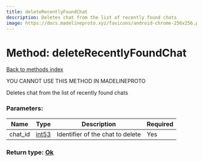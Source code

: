 ```yaml
---
title: deleteRecentlyFoundChat
description: Deletes chat from the list of recently found chats
image: https://docs.madelineproto.xyz/favicons/android-chrome-256x256.png
---
```

# Method: deleteRecentlyFoundChat  
[Back to methods index](index.md)


YOU CANNOT USE THIS METHOD IN MADELINEPROTO


Deletes chat from the list of recently found chats

### Parameters:

| Name     |    Type       | Description | Required |
|----------|---------------|-------------|----------|
|chat\_id|[int53](../types/int53.md) | Identifier of the chat to delete | Yes|


### Return type: [Ok](../types/Ok.md)


